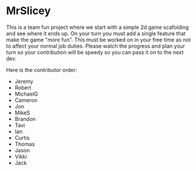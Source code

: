 # MrSlicey

This is a team fun project where we start with a simple 2d game scafolding and see where it ends up.  On your turn you must add a single feature that make the game "more fun".  This must be worked on in your free time as not to affect your normal job duties.  Please watch the progress and plan your turn so your contribution will be speedy so you can pass it on to the next dev.

Here is the contributor order:
- Jeremy
- Robert
- MichaelG
- Cameron
- Jon
- MikeS
- Brandon
- Tavi
- Ian
- Curtis
- Thomas
- Jason
- Vikki
- Jack
